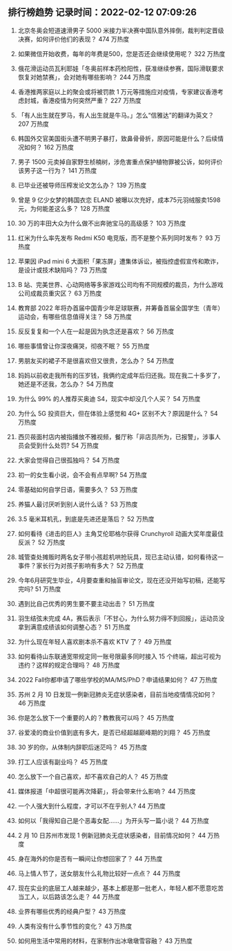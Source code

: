 
## 排行榜趋势 记录时间：2022-02-12 07:09:26
  
  1. 北京冬奥会短道速滑男子 5000 米接力半决赛中国队意外摔倒，裁判判定晋级决赛，如何评价他们的表现？ 474 万热度
    
  2. 如果微信开始收费，每年的年费是500，您是否还会继续使用呢？ 322 万热度
    
  3. 俄花滑运动员瓦利耶娃「冬奥前样本药检阳性，获准继续参赛，国际滑联要求恢复对她禁赛」，会对她有哪些影响？ 244 万热度
    
  4. 香港推两家庭以上的聚会或将被罚款 1 万元等措施应对疫情，专家建议香港考虑封城，香港疫情为何突然严重？ 227 万热度
    
  5. 「有人出生就在罗马，有人出生就是牛马。」怎么“信雅达”的翻译为英文？ 207 万热度
    
  6. 韩国外交官美国街头遭不明男子暴打，致鼻骨骨折，原因可能是什么？后续情况如何？ 162 万热度
    
  7. 男子 1500 元卖掉自家野生桢楠树，涉危害重点保护植物罪被公诉，如何评价该男子这一行为？ 141 万热度
    
  8. 已毕业还被导师压榨发论文怎么办？ 139 万热度
    
  9. 曾是 9 亿少女梦的韩国衣恋 ELAND 被曝以次充好，成本75元羽绒服卖1598元，为何能差这么多？ 128 万热度
    
  10. 30 万的丰田大众为什么做不出奔驰宝马的高级感？ 103 万热度
    
  11. 红米为什么率先发布 Redmi K50 电竞版，而不是整个系列同时发布？ 93 万热度
    
  12. 苹果因 iPad mini 6 大面积「果冻屏」遭集体诉讼，被指控虚假宣传和欺诈，是设计或技术缺陷吗？ 73 万热度
    
  13. B 站、完美世界、心动网络等多家游戏公司均有不同规模的裁员，为什么游戏公司成裁员重灾区？ 63 万热度
    
  14. 教育部 2022 年将办首届中国青少年足球联赛，并筹备首届全国学生（青年）运动会，有哪些信息值得关注？ 58 万热度
    
  15. 反反复复和一个人在一起是因为执念还是喜欢？ 56 万热度
    
  16. 哪些事情曾让你深夜痛哭，彻夜不眠？ 55 万热度
    
  17. 男朋友买的裙子不是很喜欢但又很贵，怎么办？ 54 万热度
    
  18. 妈妈以前收走我所有的压岁钱，我俩约定成年后归还我。现在我二十多岁了，她还是不还我，怎么办？ 54 万热度
    
  19. 为什么 99% 的人推荐买奥迪 S4，现实中却没几个人买？ 54 万热度
    
  20. 为什么 5G 投资巨大，但在体验上感觉和 4G+ 区别不大？原因是什么？ 54 万热度
    
  21. 西贝莜面村店内被指播放不雅视频，餐厅称「非店员所为，已报警」，涉事人员会受到什么处罚? 54 万热度
    
  22. 大家会觉得自己很孤独吗？ 54 万热度
    
  23. 初一的女生看小说，会不会有点早啊? 54 万热度
    
  24. 零基础如何自学日语，需要多久？ 53 万热度
    
  25. 养猫人最讨厌听到别人说什么话？ 53 万热度
    
  26. 3.5 毫米耳机孔，到底是先进还是落后？ 52 万热度
    
  27. 如何看待《进击的巨人》主角艾伦耶格尔获得 Crunchyroll 动画大奖年度最佳反派？ 52 万热度
    
  28. 城管查处摊贩时两名女子带小孩趁机哄抢玩具，现已主动认错，如何看待这一事件？家长行为对孩子影响有多大？ 52 万热度
    
  29. 今年6月研究生毕业，4月要查重和抽盲审论文，现在还没开始写初稿，还能写完吗? 51 万热度
    
  30. 遇到比自己优秀的男生要不要主动出击？ 51 万热度
    
  31. 羽生结弦未完成 4A，赛后表示「不甘心，为什么努力得不到回报」，运动员没拿到满意成绩该如何调整心态？ 51 万热度
    
  32. 为什么现在年轻人喜欢剧本杀不喜欢 KTV 了？ 49 万热度
    
  33. 如何看待山东联通宽带规定同一账号限最多同时接入 15 个终端，超出可视为违约？这样的规定合理吗？ 48 万热度
    
  34. 2022 Fall你都申请了哪些学校的MA/MS/PhD？申请结果如何？ 47 万热度
    
  35. 苏州 2 月 10 日发现一例新冠肺炎无症状感染者，目前当地疫情情况如何？ 46 万热度
    
  36. 你是怎么放下一个重要的人的？教教我可以吗？ 45 万热度
    
  37. 谷爱凌的商业价值到底有多大，是否已经超越巅峰期的刘翔？ 45 万热度
    
  38. 30 岁的你，从体制内辞职后迷茫吗？ 45 万热度
    
  39. 打工人应该有副业吗？ 45 万热度
    
  40. 怎么放下一个自己喜欢，却不喜欢自己的人？ 45 万热度
    
  41. 媒体报道「中超很可能再次降薪」，将会带来什么影响？ 44 万热度
    
  42. 一个人强大到什么程度，才可以不在乎别人? 44 万热度
    
  43. 如何以「我得知自己是个恶毒女配……」为开头写一篇小说？ 44 万热度
    
  44. 2 月 10 日苏州市发现 1 例新冠肺炎无症状感染者，目前情况如何？ 44 万热度
    
  45. 身在海外的你是否有一瞬间让你想回家了？ 44 万热度
    
  46. 马上情人节了，送女朋友什么礼物比较好一点点？ 44 万热度
    
  47. 现在实业的底层工人越来越少，基本上都是那一批老人，年轻人都不愿意吃苦当工人，以后路该怎么走？ 44 万热度
    
  48. 业界有哪些优秀的经典户型？ 43 万热度
    
  49. 人类有没有什么季节性的变化？ 43 万热度
    
  50. 如何用生活中常用的材料，在家制作出冰墩墩雪容融？ 43 万热度
    